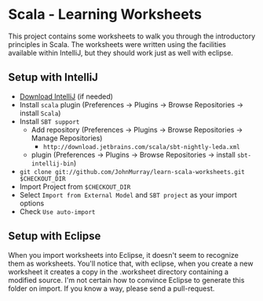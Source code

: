 # Scala - Learning Worksheets

This project contains some worksheets to walk you through the introductory
principles in Scala. The worksheets were written using the facilities available
within IntelliJ, but they should work just as well with eclipse.

## Setup with IntelliJ

+ [Download IntelliJ][1] (if needed)
+ Install `scala` plugin (Preferences -> Plugins -> Browse Repositories -> install `Scala`)
+ Install `SBT support`
  + Add repository (Preferences -> Plugins -> Browse Repositories -> Manage Repositories)
    + `http://download.jetbrains.com/scala/sbt-nightly-leda.xml`
  + plugin (Preferences -> Plugins -> Browse Repositories -> install `sbt-intellij-bin`)
+ `git clone git://github.com/JohnMurray/learn-scala-worksheets.git $CHECKOUT_DIR`
+ Import Project from `$CHECKOUT_DIR`
+ Select `Import from External Model` and `SBT project` as your import options
+ Check `Use auto-import`

## Setup with Eclipse

When you import worksheets into Eclipse, it doesn't seem to recognize them as
worksheets. You'll notice that, with eclipse, when you create a new worksheet
it creates a copy in the .worksheet directory containing a modified source. I'm
not certain how to convince Eclipse to generate this folder on import. If you
know a way, please send a pull-request.


  [1]: http://www.jetbrains.com/idea/free_java_ide.html
